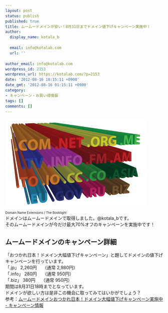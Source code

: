 ```yaml
---
layout: post
status: publish
published: true
title: ムームードメインが安い！8月31日までドメイン値下げキャンペーン実施中！
author:
  display_name: kotala_b

  email: info@kotalab.com
  url: ''

author_email: info@kotalab.com
wordpress_id: 2153
wordpress_url: https://kotalab.com/?p=2153
date: '2012-08-16 10:15:11 +0900'
date_gmt: '2012-08-16 01:15:11 +0900'
category:
- キャンペーン・お買い得情報
tags: []
comments: []
---
```

<p><a href="/wp-content/uploads/domain_120816.jpg" target="_blank"><img src="/wp-content/uploads/domain_120816.jpg" alt="" title="domain_120816" width="448" height="287" class="alignnone size-full wp-image-2154" /></a><br />
<span style="font-size:10px;">Domain Name Extensions</a> / The Booklight</span><br />
ドメインはムームードメインで取得しました。@kotala_bです。<br />
そのムームードメインが今だけ最大70%オフのキャンペーンを実施中です！<br />
</p>
<!--more-->
<h2>ムームードメインのキャンペーン詳細</h2>
<p>「おつかれ日本！ドメイン大幅値下げキャンペーン」と題してドメインの値下げキャンペーンを行っています。<br />
「.jp」 2,260円　 （通常 2,980円）<br />
「.info」 280円　 （通常 950円）<br />
「.biz」 380円　 （通常 950円）<br />
期間は8月31日18時までとなっています。<br />
ドメインが欲しい方は是非この機会に取ってみてはいかがでしょう？<br />
参考：<a href="http://muumuu-domain.com/?mode=camp&id=2422" target="_blank">ムームードメインおつかれ日本！ドメイン大幅値下げキャンペーン実施中 - キャンペーン情報</a><br style="clear:both;" /></p>
